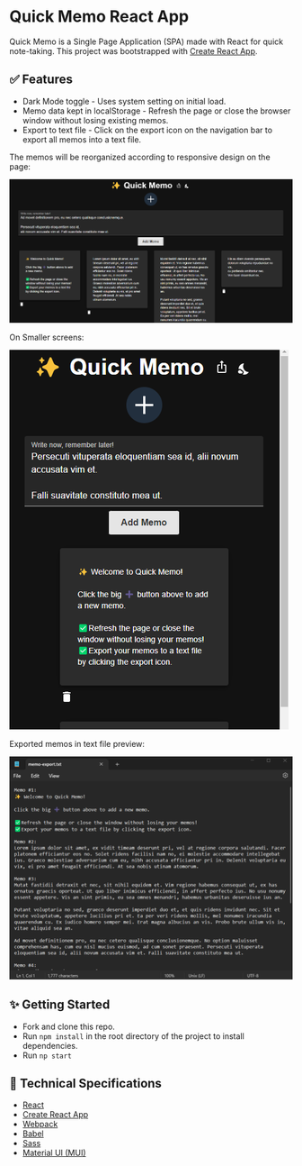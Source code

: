 # Quick Memo React App
Quick Memo is a Single Page Application (SPA) made with React for quick note-taking.
This project was bootstrapped with [Create React App](https://github.com/facebook/create-react-app).


## ✅ Features
- Dark Mode toggle - Uses system setting on initial load.
- Memo data kept in localStorage - Refresh the page or close the browser window without losing existing memos.
- Export to text file - Click on the export icon on the navigation bar to export all memos into a text file.

The memos will be reorganized according to responsive design on the page:

![Quick Memo landing page](./docs/add-memo-data.png)

On Smaller screens:

![Quick Memo landing page](./docs/memo-responsive.png)

Exported memos in text file preview:

![Memo export preview](./docs/memo-export.png)

## ✨ Getting Started
- Fork and clone this repo.
- Run  ```npm install``` in the root directory of the project to install dependencies.
- Run ```np start```

## 🔧 Technical Specifications
- <a href="https://reactjs.org/"> React</a>
- <a href="https://reactjs.org/docs/create-a-new-react-app.html#gatsby-focus-wrapper"> Create React App</a>
- <a href="https://webpack.js.org/"> Webpack</a>
- <a href="https://babeljs.io/"> Babel</a>
- <a href="https://sass-lang.com/documentation/"> Sass</a>
- <a href="https://mui.com/material-ui/"> Material UI (MUI)</a>